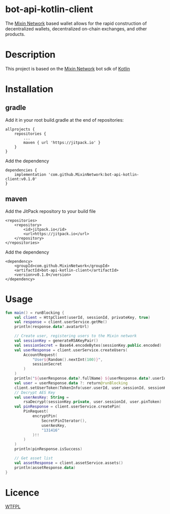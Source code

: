 # bot-api-kotlin-client
The [Mixin Network](https://mixin.one/) based wallet allows for the rapid construction of decentralized wallets, decentralized on-chain exchanges, and other products.

# Description
This project is based on the [Mixin Network](https://mixin.one/) bot sdk of [Kotlin](https://kotlinlang.org/)

# Installation

## gradle
Add it in your root build.gradle at the end of repositories:
```
allprojects {
    repositories {
        ...
        maven { url 'https://jitpack.io' }
    }
}
```
Add the dependency
```
dependencies {
    implementation 'com.github.MixinNetwork:bot-api-kotlin-client:v0.1.0'
}
```

## maven
Add the JitPack repository to your build file
```
<repositories>
    <repository>
        <id>jitpack.io</id>
        <url>https://jitpack.io</url>
    </repository>
</repositories>
```
Add the dependency
```
<dependency>
    <groupId>com.github.MixinNetwork</groupId>
    <artifactId>bot-api-kotlin-client</artifactId>
    <version>v0.1.0</version>
</dependency>
```

# Usage
```kotlin 
fun main() = runBlocking {
    val client = HttpClient(userId, sessionId, privateKey, true)
    val response = client.userService.getMe()
    println(response.data?.avatarUrl)

    // Create user, registering users to the Mixin network
    val sessionKey = generateRSAKeyPair()
    val sessionSecret = Base64.encodeBytes(sessionKey.public.encoded)
    val userResponse = client.userService.createUsers(
        AccountRequest(
            "User${Random().nextInt(100)}",
            sessionSecret
        )
    )
    println("${userResponse.data?.fullName} ${userResponse.data?.userId}")
    val user = userResponse.data ?: return@runBlocking
    client.setUserToken(TokenInfo(user.userId, user.sessionId, sessionKey.private))
    // Decrypt AES Key
    val userAesKey: String =
        rsaDecrypt(sessionKey.private, user.sessionId, user.pinToken)
    val pinResponse = client.userService.createPin(
        PinRequest(
            encryptPin(
                SecretPinIterator(),
                userAesKey,
                "131416"
            )!!
        )
    )
    println(pinResponse.isSuccess)

    // Get asset list
    val assetResponse = client.assetService.assets()
    println(assetResponse.data)
}
```
# Licence
[WTFPL](http://www.wtfpl.net/txt/copying/)
